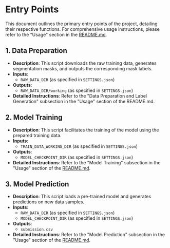 # Entry Points

This document outlines the primary entry points of the project, detailing their respective functions. For comprehensive usage instructions, please refer to the "Usage" section in the [README.md](./README.md).

## 1. Data Preparation
- **Description**: This script downloads the raw training data, generates segmentation masks, and outputs the corresponding mask labels.
- **Inputs**: 
  - `RAW_DATA_DIR` (as specified in `SETTINGS.json`)
- **Outputs**:
  - `RAW_DATA_DIR/working` (as specified in `SETTINGS.json`)
- **Detailed Instructions**: Refer to the "Data Preparation and Label Generation" subsection in the "Usage" section of the README.md.

## 2. Model Training
- **Description**: This script facilitates the training of the model using the prepared training data.
- **Inputs**:
  - `TRAIN_DATA_WORKING_DIR` (as specified in `SETTINGS.json`)
- **Outputs**:
  - `MODEL_CHECKPOINT_DIR` (as specified in `SETTINGS.json`)
- **Detailed Instructions**: Refer to the "Model Training" subsection in the "Usage" section of the [README.md](./README.md).

## 3. Model Prediction
- **Description**: This script loads a pre-trained model and generates predictions on new data samples.
- **Inputs**:
  - `RAW_DATA_DIR` (as specified in `SETTINGS.json`)
  - `MODEL_CHECKPOINT_DIR` (as specified in `SETTINGS.json`)
- **Outputs**:
  - `submission.csv`
- **Detailed Instructions**: Refer to the "Model Prediction" subsection in the "Usage" section of the [README.md](./README.md).
